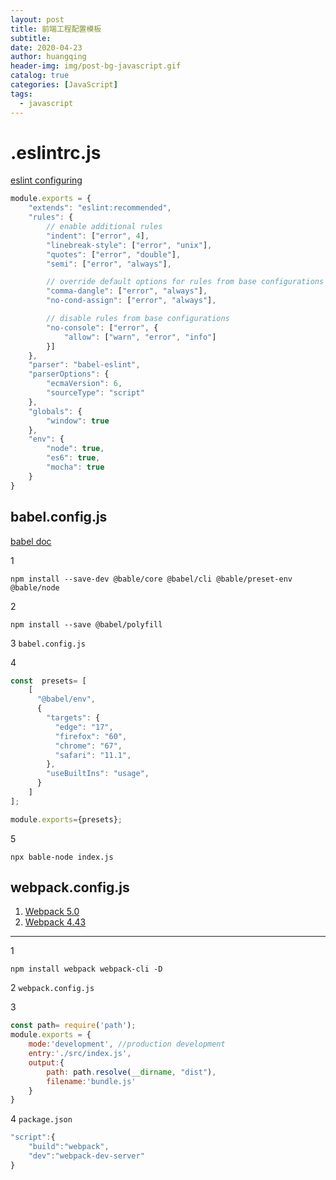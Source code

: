 ```yaml
---
layout: post
title: 前端工程配置模板
subtitle: 
date: 2020-04-23
author: huangqing
header-img: img/post-bg-javascript.gif
catalog: true
categories: [JavaScript]
tags:
  - javascript
---
```



# .eslintrc.js

[eslint configuring](https://eslint.org/docs/user-guide/configuring)

```js
module.exports = {
    "extends": "eslint:recommended",
    "rules": {
        // enable additional rules
        "indent": ["error", 4],
        "linebreak-style": ["error", "unix"],
        "quotes": ["error", "double"],
        "semi": ["error", "always"],

        // override default options for rules from base configurations
        "comma-dangle": ["error", "always"],
        "no-cond-assign": ["error", "always"],

        // disable rules from base configurations
        "no-console": ["error", {
            "allow": ["warn", "error", "info"]
        }]
    },
    "parser": "babel-eslint",
    "parserOptions": {
        "ecmaVersion": 6,
        "sourceType": "script"
    },
    "globals": {
        "window": true
    },
    "env": {
        "node": true,
        "es6": true,
        "mocha": true
    }
}

```

## babel.config.js

[babel doc](https://www.babeljs.cn/docs/)

1 
```
npm install --save-dev @bable/core @babel/cli @bable/preset-env @bable/node
```
2
```
npm install --save @babel/polyfill
```
3 `babel.config.js`

4
```javascript
const  presets= [
    [
      "@babel/env",
      {
        "targets": {
          "edge": "17",
          "firefox": "60",
          "chrome": "67",
          "safari": "11.1",
        },
        "useBuiltIns": "usage",
      }
    ]
];

module.exports={presets};
```

5
```
npx bable-node index.js
```

## webpack.config.js

1. [Webpack 5.0](https://webpack.js.org/concepts/)
2. [Webpack 4.43](https://www.webpackjs.com/concepts/)
----
1
```
npm install webpack webpack-cli -D
```

2 `webpack.config.js`

3
```js
const path= require('path');
module.exports = {
    mode:'development', //production development
    entry:'./src/index.js',
    output:{
        path: path.resolve(__dirname, "dist"),
        filename:'bundle.js'
    }
}
```

4 `package.json`
```js
"script":{
    "build":"webpack",
    "dev":"webpack-dev-server"
}
```

